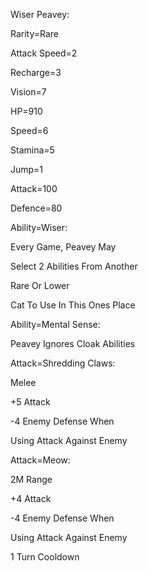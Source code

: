 Wiser Peavey:

Rarity=Rare

Attack Speed=2

Recharge=3

Vision=7

HP=910

Speed=6

Stamina=5

Jump=1

Attack=100

Defence=80

Ability=Wiser:

Every Game, Peavey May

Select 2 Abilities From Another

Rare Or Lower

Cat To Use In This Ones Place

Ability=Mental Sense:

Peavey Ignores Cloak Abilities

Attack=Shredding Claws:

Melee

+5 Attack 

-4 Enemy Defense When

Using Attack Against Enemy

Attack=Meow:

2M Range

+4 Attack

-4 Enemy Defense When

Using Attack Against Enemy

1 Turn Cooldown
